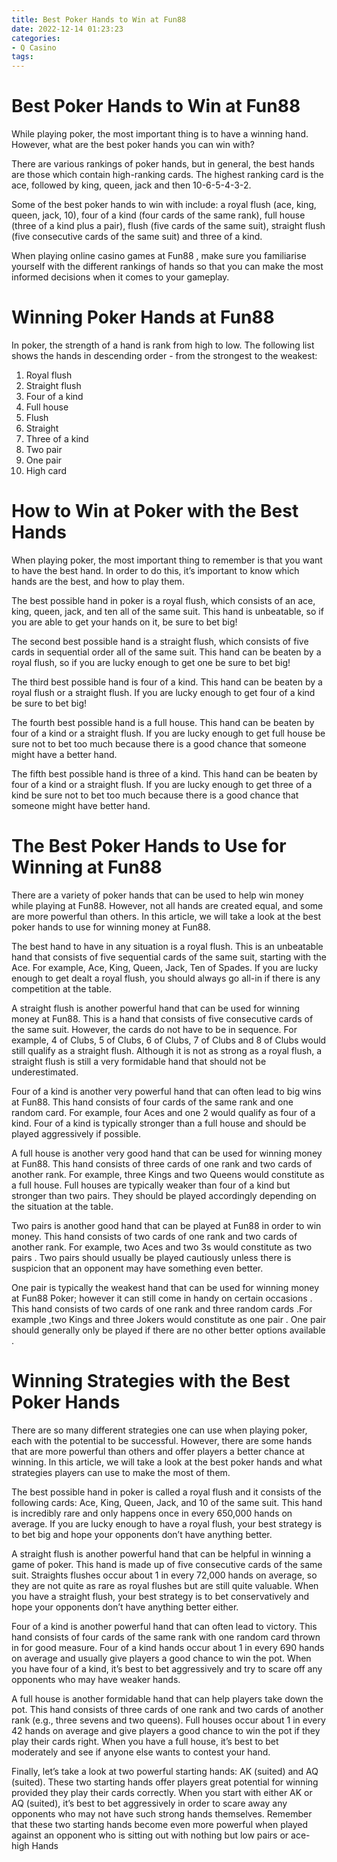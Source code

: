 ```yaml
---
title: Best Poker Hands to Win at Fun88
date: 2022-12-14 01:23:23
categories:
- Q Casino
tags:
---
```



# Best Poker Hands to Win at Fun88

While playing poker, the most important thing is to have a winning hand. However, what are the best poker hands you can win with?

There are various rankings of poker hands, but in general, the best hands are those which contain high-ranking cards. The highest ranking card is the ace, followed by king, queen, jack and then 10-6-5-4-3-2.

Some of the best poker hands to win with include: a royal flush (ace, king, queen, jack, 10), four of a kind (four cards of the same rank), full house (three of a kind plus a pair), flush (five cards of the same suit), straight flush (five consecutive cards of the same suit) and three of a kind.

When playing online casino games at Fun88 , make sure you familiarise yourself with the different rankings of hands so that you can make the most informed decisions when it comes to your gameplay.

#  Winning Poker Hands at Fun88

In poker, the strength of a hand is rank from high to low. The following list shows the hands in descending order - from the strongest to the weakest:

1. Royal flush
2. Straight flush
3. Four of a kind
4. Full house 
5. Flush
6. Straight
7. Three of a kind 
8. Two pair 
9. One pair 
10. High card

#  How to Win at Poker with the Best Hands

When playing poker, the most important thing to remember is that you want to have the best hand. In order to do this, it’s important to know which hands are the best, and how to play them.

The best possible hand in poker is a royal flush, which consists of an ace, king, queen, jack, and ten all of the same suit. This hand is unbeatable, so if you are able to get your hands on it, be sure to bet big!

The second best possible hand is a straight flush, which consists of five cards in sequential order all of the same suit. This hand can be beaten by a royal flush, so if you are lucky enough to get one be sure to bet big!

The third best possible hand is four of a kind. This hand can be beaten by a royal flush or a straight flush. If you are lucky enough to get four of a kind be sure to bet big!

The fourth best possible hand is a full house. This hand can be beaten by four of a kind or a straight flush. If you are lucky enough to get full house be sure not to bet too much because there is a good chance that someone might have a better hand.

The fifth best possible hand is three of a kind. This hand can be beaten by four of a kind or a straight flush. If you are lucky enough to get three of a kind be sure not to bet too much because there is a good chance that someone might have better hand.

#  The Best Poker Hands to Use for Winning at Fun88

There are a variety of poker hands that can be used to help win money while playing at Fun88. However, not all hands are created equal, and some are more powerful than others. In this article, we will take a look at the best poker hands to use for winning money at Fun88.

The best hand to have in any situation is a royal flush. This is an unbeatable hand that consists of five sequential cards of the same suit, starting with the Ace. For example, Ace, King, Queen, Jack, Ten of Spades. If you are lucky enough to get dealt a royal flush, you should always go all-in if there is any competition at the table.

A straight flush is another powerful hand that can be used for winning money at Fun88. This is a hand that consists of five consecutive cards of the same suit. However, the cards do not have to be in sequence. For example, 4 of Clubs, 5 of Clubs, 6 of Clubs, 7 of Clubs and 8 of Clubs would still qualify as a straight flush. Although it is not as strong as a royal flush, a straight flush is still a very formidable hand that should not be underestimated.

Four of a kind is another very powerful hand that can often lead to big wins at Fun88. This hand consists of four cards of the same rank and one random card. For example, four Aces and one 2 would qualify as four of a kind. Four of a kind is typically stronger than a full house and should be played aggressively if possible.

A full house is another very good hand that can be used for winning money at Fun88. This hand consists of three cards of one rank and two cards of another rank. For example, three Kings and two Queens would constitute as a full house. Full houses are typically weaker than four of a kind but stronger than two pairs. They should be played accordingly depending on the situation at the table.

Two pairs is another good hand that can be played at Fun88 in order to win money. This hand consists of two cards of one rank and two cards of another rank. For example, two Aces and two 3s would constitute as two pairs . Two pairs should usually be played cautiously unless there is suspicion that an opponent may have something even better.

One pair is typically the weakest hand that can be used for winning money at Fun88 Poker; however it can still come in handy on certain occasions . This hand consists of two cards of one rank and three random cards .For example ,two Kings and three Jokers would constitute as one pair . One pair should generally only be played if there are no other better options available .

#  Winning Strategies with the Best Poker Hands

There are so many different strategies one can use when playing poker, each with the potential to be successful. However, there are some hands that are more powerful than others and offer players a better chance at winning. In this article, we will take a look at the best poker hands and what strategies players can use to make the most of them.

The best possible hand in poker is called a royal flush and it consists of the following cards: Ace, King, Queen, Jack, and 10 of the same suit. This hand is incredibly rare and only happens once in every 650,000 hands on average. If you are lucky enough to have a royal flush, your best strategy is to bet big and hope your opponents don’t have anything better.

A straight flush is another powerful hand that can be helpful in winning a game of poker. This hand is made up of five consecutive cards of the same suit. Straights flushes occur about 1 in every 72,000 hands on average, so they are not quite as rare as royal flushes but are still quite valuable. When you have a straight flush, your best strategy is to bet conservatively and hope your opponents don’t have anything better either.

Four of a kind is another powerful hand that can often lead to victory. This hand consists of four cards of the same rank with one random card thrown in for good measure. Four of a kind hands occur about 1 in every 690 hands on average and usually give players a good chance to win the pot. When you have four of a kind, it’s best to bet aggressively and try to scare off any opponents who may have weaker hands.

A full house is another formidable hand that can help players take down the pot. This hand consists of three cards of one rank and two cards of another rank (e.g., three sevens and two queens). Full houses occur about 1 in every 42 hands on average and give players a good chance to win the pot if they play their cards right. When you have a full house, it’s best to bet moderately and see if anyone else wants to contest your hand.

Finally, let’s take a look at two powerful starting hands: AK (suited) and AQ (suited). These two starting hands offer players great potential for winning provided they play their cards correctly. When you start with either AK or AQ (suited), it’s best to bet aggressively in order to scare away any opponents who may not have such strong hands themselves. Remember that these two starting hands become even more powerful when played against an opponent who is sitting out with nothing but low pairs or ace-high Hands